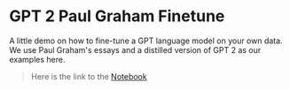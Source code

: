 # GPT 2 Paul Graham Finetune
 
A little demo on how to fine-tune a GPT language model on your own data. We use Paul Graham's essays and a distilled version of GPT 2 as our examples here. 

>Here is the link to the [Notebook](main.ipynb)